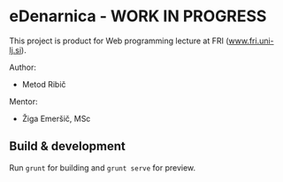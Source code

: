 # eDenarnica - WORK IN PROGRESS

This project is product for Web programming lecture at FRI (www.fri.uni-lj.si). 

Author:
- Metod Ribič

Mentor:
- Žiga Emeršič, MSc 

## Build & development

Run `grunt` for building and `grunt serve` for preview.
